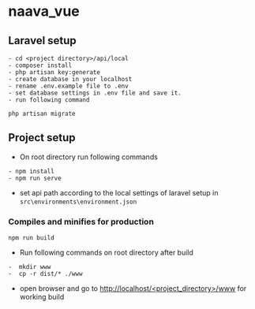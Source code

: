 # naava_vue

## Laravel setup
```
- cd <project directory>/api/local
- composer install
- php artisan key:generate
- create database in your localhost
- rename .env.example file to .env
- set database settings in .env file and save it.
- run following command
```
```
php artisan migrate
```

## Project setup
- On root directory run following commands

```
- npm install
- npm run serve
```
- set api path according to the local settings of laravel setup in `src\environments\environment.json`

### Compiles and minifies for production
```
npm run build
```
- Run following commands on root directory after build
```
-  mkdir www
-  cp -r dist/* ./www
```

- open browser and go to [http://localhost/<project_directory>/www](http://localhost/<project_directory>/www) for working build